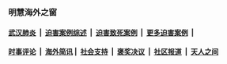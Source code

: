 
### 明慧海外之窗

####  [武汉肺炎](indexes/365.md?t=03250701) &nbsp;|&nbsp;  [迫害案例综述](indexes/328.md?t=03250701) &nbsp;|&nbsp; [迫害致死案例](indexes/277.md?t=03250701)  &nbsp;|&nbsp; [更多迫害案例](indexes/81.md?t=03250701)  &nbsp;|&nbsp; 
####  [时事评论](indexes/19.md?t=03250701) &nbsp;|&nbsp; [海外简讯](indexes/245.md?t=03250701)&nbsp;|&nbsp;  [社会支持](indexes/140.md?t=03250701) &nbsp;|&nbsp; [褒奖决议](indexes/282.md?t=03250701) &nbsp;|&nbsp; [社区报道](indexes/91.md?t=03250701)  &nbsp;|&nbsp; [天人之间](indexes/78.md?t=03250701) 

